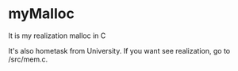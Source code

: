 # myMalloc
It is my realization malloc in C

It's also hometask from University. If you want see realization, go to /src/mem.c.
